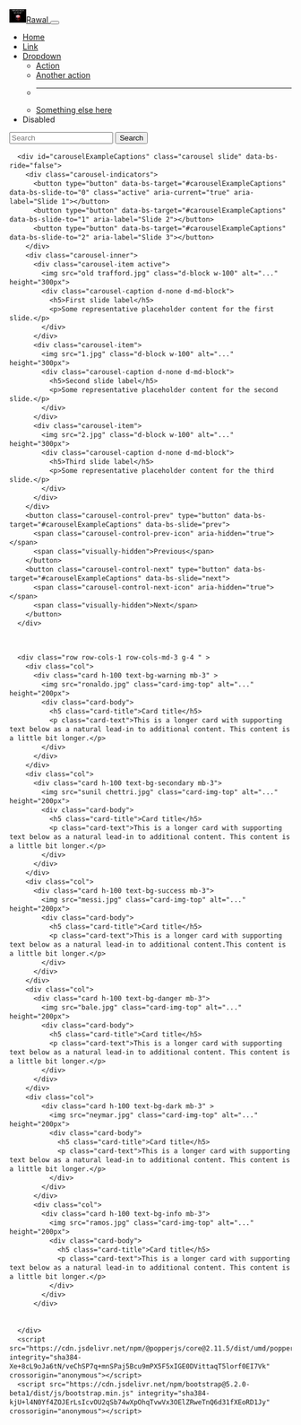 
<!doctype html>

<html lang="en">
  <head>
    <meta charset="utf-8">
    <meta name="viewport" content="width=device-width, initial-scale=1">
    <title>Bootstrap demo</title>
    <link href="https://cdn.jsdelivr.net/npm/bootstrap@5.2.0-beta1/dist/css/bootstrap.min.css" rel="stylesheet" integrity="sha384-0evHe/X+R7YkIZDRvuzKMRqM+OrBnVFBL6DOitfPri4tjfHxaWutUpFmBp4vmVor" crossorigin="anonymous">
    
</head>
<body>
    <nav class="navbar navbar-expand-lg navbar-dark bg-dark">
        <div class="container-fluid">
          <a class="navbar-brand" href="#"><img src="maverick ghost .png" alt="" width="30" height="24">Rawal
          </a></a>
          <button class="navbar-toggler" type="button" data-bs-toggle="collapse" data-bs-target="#navbarSupportedContent" aria-controls="navbarSupportedContent" aria-expanded="false" aria-label="Toggle navigation">
            <span class="navbar-toggler-icon"></span>
          </button>
          <div class="collapse navbar-collapse" id="navbarSupportedContent">
            <ul class="navbar-nav me-auto mb-2 mb-lg-0">
              <li class="nav-item">
                <a class="nav-link active" aria-current="page" href="#">Home</a>
              </li>
              <li class="nav-item">
                <a class="nav-link" href="#">Link</a>
              </li>
              <li class="nav-item dropdown">
                <a class="nav-link dropdown-toggle" href="#" id="navbarDropdown" role="button" data-bs-toggle="dropdown" aria-expanded="false">
                  Dropdown
                </a>
                <ul class="dropdown-menu" aria-labelledby="navbarDropdown">
                  <li><a class="dropdown-item" href="#">Action</a></li>
                  <li><a class="dropdown-item" href="#">Another action</a></li>
                  <li><hr class="dropdown-divider"></li>
                  <li><a class="dropdown-item" href="#">Something else here</a></li>
                </ul>
              </li>
              <li class="nav-item">
                <a class="nav-link disabled">Disabled</a>
              </li>
            </ul>
            <form class="d-flex" role="search">
              <input class="form-control me-2" type="search" placeholder="Search" aria-label="Search">
              <button class="btn btn-outline-success" type="submit">Search</button>
            </form>
          </div>
        </div>
      </nav>

      <div id="carouselExampleCaptions" class="carousel slide" data-bs-ride="false">
        <div class="carousel-indicators">
          <button type="button" data-bs-target="#carouselExampleCaptions" data-bs-slide-to="0" class="active" aria-current="true" aria-label="Slide 1"></button>
          <button type="button" data-bs-target="#carouselExampleCaptions" data-bs-slide-to="1" aria-label="Slide 2"></button>
          <button type="button" data-bs-target="#carouselExampleCaptions" data-bs-slide-to="2" aria-label="Slide 3"></button>
        </div>
        <div class="carousel-inner">
          <div class="carousel-item active">
            <img src="old trafford.jpg" class="d-block w-100" alt="..." height="300px">
            <div class="carousel-caption d-none d-md-block">
              <h5>First slide label</h5>
              <p>Some representative placeholder content for the first slide.</p>
            </div>
          </div>
          <div class="carousel-item">
            <img src="1.jpg" class="d-block w-100" alt="..." height="300px">
            <div class="carousel-caption d-none d-md-block">
              <h5>Second slide label</h5>
              <p>Some representative placeholder content for the second slide.</p>
            </div>
          </div>
          <div class="carousel-item">
            <img src="2.jpg" class="d-block w-100" alt="..." height="300px">
            <div class="carousel-caption d-none d-md-block">
              <h5>Third slide label</h5>
              <p>Some representative placeholder content for the third slide.</p>
            </div>
          </div>
        </div>
        <button class="carousel-control-prev" type="button" data-bs-target="#carouselExampleCaptions" data-bs-slide="prev">
          <span class="carousel-control-prev-icon" aria-hidden="true"></span>
          <span class="visually-hidden">Previous</span>
        </button>
        <button class="carousel-control-next" type="button" data-bs-target="#carouselExampleCaptions" data-bs-slide="next">
          <span class="carousel-control-next-icon" aria-hidden="true"></span>
          <span class="visually-hidden">Next</span>
        </button>
      </div>
<br>

      <div class="row row-cols-1 row-cols-md-3 g-4 " >
        <div class="col">
          <div class="card h-100 text-bg-warning mb-3" >
            <img src="ronaldo.jpg" class="card-img-top" alt="..." height="200px">
            <div class="card-body">
              <h5 class="card-title">Card title</h5>
              <p class="card-text">This is a longer card with supporting text below as a natural lead-in to additional content. This content is a little bit longer.</p>
            </div>
          </div>
        </div>
        <div class="col">
          <div class="card h-100 text-bg-secondary mb-3">
            <img src="sunil chettri.jpg" class="card-img-top" alt="..." height="200px">
            <div class="card-body">
              <h5 class="card-title">Card title</h5>
              <p class="card-text">This is a longer card with supporting text below as a natural lead-in to additional content. This content is a little bit longer.</p>
            </div>
          </div>
        </div>
        <div class="col">
          <div class="card h-100 text-bg-success mb-3">
            <img src="messi.jpg" class="card-img-top" alt="..." height="200px">
            <div class="card-body">
              <h5 class="card-title">Card title</h5>
              <p class="card-text">This is a longer card with supporting text below as a natural lead-in to additional content.This content is a little bit longer.</p>
            </div>
          </div>
        </div>
        <div class="col">
          <div class="card h-100 text-bg-danger mb-3">
            <img src="bale.jpg" class="card-img-top" alt="..." height="200px">
            <div class="card-body">
              <h5 class="card-title">Card title</h5>
              <p class="card-text">This is a longer card with supporting text below as a natural lead-in to additional content. This content is a little bit longer.</p>
            </div>
          </div>
        </div>
        <div class="col">
            <div class="card h-100 text-bg-dark mb-3" >
              <img src="neymar.jpg" class="card-img-top" alt="..." height="200px">
              <div class="card-body">
                <h5 class="card-title">Card title</h5>
                <p class="card-text">This is a longer card with supporting text below as a natural lead-in to additional content. This content is a little bit longer.</p>
              </div>
            </div>
          </div>
          <div class="col">
            <div class="card h-100 text-bg-info mb-3">
              <img src="ramos.jpg" class="card-img-top" alt="..." height="200px">
              <div class="card-body">
                <h5 class="card-title">Card title</h5>
                <p class="card-text">This is a longer card with supporting text below as a natural lead-in to additional content. This content is a little bit longer.</p>
              </div>
            </div>
          </div>

        
      </div>
      <script src="https://cdn.jsdelivr.net/npm/@popperjs/core@2.11.5/dist/umd/popper.min.js" integrity="sha384-Xe+8cL9oJa6tN/veChSP7q+mnSPaj5Bcu9mPX5F5xIGE0DVittaqT5lorf0EI7Vk" crossorigin="anonymous"></script>
      <script src="https://cdn.jsdelivr.net/npm/bootstrap@5.2.0-beta1/dist/js/bootstrap.min.js" integrity="sha384-kjU+l4N0Yf4ZOJErLsIcvOU2qSb74wXpOhqTvwVx3OElZRweTnQ6d31fXEoRD1Jy" crossorigin="anonymous"></script>
</body>
